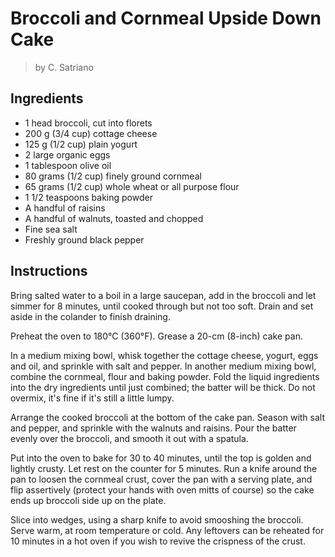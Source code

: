 # Broccoli and Cornmeal Upside Down Cake

> by C. Satriano

## Ingredients

- 1 head broccoli, cut into florets
- 200 g (3/4 cup) cottage cheese
- 125 g (1/2 cup) plain yogurt
- 2 large organic eggs
- 1 tablespoon olive oil
- 80 grams (1/2 cup) finely ground cornmeal
- 65 grams (1/2 cup) whole wheat or all purpose flour
- 1 1/2 teaspoons baking powder
- A handful of raisins
- A handful of walnuts, toasted and chopped
- Fine sea salt
- Freshly ground black pepper


## Instructions

Bring salted water to a boil in a large saucepan, add in the broccoli and let simmer for 8 minutes, until cooked through but not too soft.
Drain and set aside in the colander to finish draining.

Preheat the oven to 180°C (360°F). Grease a 20-cm (8-inch) cake pan.

In a medium mixing bowl, whisk together the cottage cheese, yogurt, eggs and oil, and sprinkle with salt and pepper.
In another medium mixing bowl, combine the cornmeal, flour and baking powder.
Fold the liquid ingredients into the dry ingredients until just combined; the batter will be thick. Do not overmix, it's fine if it's still a little lumpy.

Arrange the cooked broccoli at the bottom of the cake pan. Season with salt and pepper, and sprinkle with the walnuts and raisins. Pour the batter evenly over the broccoli, and smooth it out with a spatula.

Put into the oven to bake for 30 to 40 minutes, until the top is golden and lightly crusty.
Let rest on the counter for 5 minutes. Run a knife around the pan to loosen the cornmeal crust, cover the pan with a serving plate, and flip assertively (protect your hands with oven mitts of course) so the cake ends up broccoli side up on the plate.

Slice into wedges, using a sharp knife to avoid smooshing the broccoli. Serve warm, at room temperature or cold. Any leftovers can be reheated for 10 minutes in a hot oven if you wish to revive the crispness of the crust.